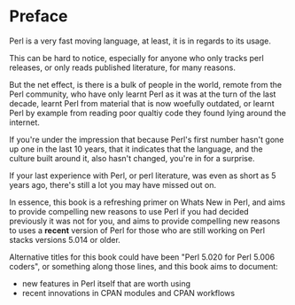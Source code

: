 # Preface

Perl is a very fast moving language, at least, it is in regards to its
usage.

This can be hard to notice, especially for anyone who only tracks perl releases,
     or only reads published literature, for many reasons.

But the net effect, is there is a bulk of people in the world, remote from the Perl community,
    who have only learnt Perl as it was at the turn of the last decade,
    learnt Perl from material that is now woefully outdated,
    or learnt Perl by example from reading poor qualtiy code they found lying around the internet.

If you're under the impression that because Perl's first number hasn't gone up one in the last 10 years,
   that it indicates that the language, and the culture built around it, also hasn't changed,
   you're in for a surprise.

If your last experience with Perl, or perl literature, was even as short as 5 years ago,
   there's still a lot you may have missed out on.

In essence, this book is a refreshing primer on Whats New in Perl,
   and aims to provide compelling new reasons to use Perl if you had decided previously it was not for you,
   and aims to provide compelling new reasons to uses a **recent** version of Perl for those who are still working on Perl stacks versions 5.014 or older.

Alternative titles for this book could have been "Perl 5.020 for Perl 5.006 coders", or something along those lines, and this book aims to document:
  * new features in Perl itself that are worth using
  * recent innovations in CPAN modules and CPAN workflows
